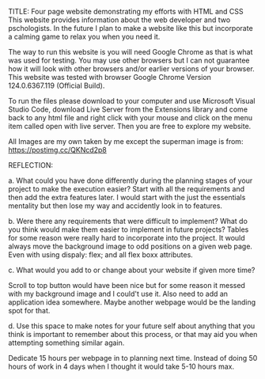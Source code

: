 TITLE: Four page website demonstrating my efforts with HTML and CSS
This website provides information about the web developer and two pschologists. In the future I plan to make a website like this but incorporate a calming game to relax you when you need it.

The way to run this website is you will need Google Chrome as that is what was used for testing. You may use other browsers but I can not guarantee how it will look with other browsers and/or earlier versions of your browser. This website was tested with browser Google Chrome Version 124.0.6367.119 (Official Build).

To run the files please download to your computer and use Microsoft Visual Studio Code, download Live Server from the Extensions library and come back to any html file and right click with your mouse and click on the menu item called open with live server. Then you are free to explore my website.

All Images are my own taken by me except the superman image is from: https://postimg.cc/QKNcd2p8

REFLECTION: 

a. What could you have done differently during the planning stages of your project to make the execution easier?
Start with all the requirements and then add the extra features later. I would start with the just the essentials mentality but then lose my way and accidently look in to features.

b. Were there any requirements that were difficult to implement? What do you think would make them easier to implement in future projects?
Tables for some reason were really hard to incorporate into the project. It would always move the background image to odd positions on a given web page. Even with using dispaly: flex; and all flex boxx attributes.

c. What would you add to or change about your website if given more time?

Scroll to top button would have been nice but for some reason it messed with my background image and I could't use it. Also need to add an application idea somewhere. Maybe another webpage would be the landing spot for that.

d. Use this space to make notes for your future self about anything that you think is important to remember about this process, or that may aid you when attempting something similar again.

Dedicate 15 hours per webpage in to planning next time. Instead of doing 50 hours of work in 4 days when I thought it would take 5-10 hours max.
